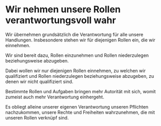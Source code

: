 ﻿<!--
   NAME - The NAME of this project is:
ethos

  FILE - The FILENAME of the current file is:
/v6a3.md

  CREATION - This project was CREATED on:
2017-01-28-16:15:00 UTC

  MODIFICATION - This project was last MODIFIED on:
2017-01-28-16:15:00 UTC

  VERSION - The current VERSION of this project is:
<git-commit-hash>-2017-01-28-16:15:00 UTC

  CREATOR(S) - This project was CREATED by:
Michael Czechowski, Martin Maga

  CONTACT - You can CONTACT the creator(s) or developer(s) of this project at:
E-Mail: mail@martinmaga.de

  COPYRIGHT - The COPYRIGHT holder of this project is:
COPYRIGHT (c) 2016 Martin Maga

  LICENSE - This project is LICENSED under the following license:
Martin Maga 2016 CC BY-SA 4.0 https://creativecommons.org

  SUBFILE – This is a SUBFILE! For more INFORMATION on this project go to:
/README.md
-->
# Wir nehmen unsere Rollen verantwortungsvoll wahr
Wir übernehmen grundsätzlich die Verantwortung für alle unsere Handlungen.
Insbesondere stehen wir für diejenigen Rollen ein, die wir einnehmen.

Wir sind bereit dazu, Rollen einzunehmen und Rollen niederzulegen beziehungsweise abzugeben.

Dabei wollen wir nur diejenigen Rollen einnehmen, zu welchen wir qualifiziert und Rollen niederzulegen beziehungsweise abzugeben, zu denen wir nicht qualifiziert sind.

Bestimmte Rollen und Aufgaben bringen mehr Autorität mit sich, womit zumeist auch mehr Verantwortung einhergeht.

Es obliegt alleine unserer eigenen Verantwortung unseren Pflichten nachzukommen, unsere Rechte und Freiheiten wahrzunehmen, die mit unseren Rollen verknüpf sind.
